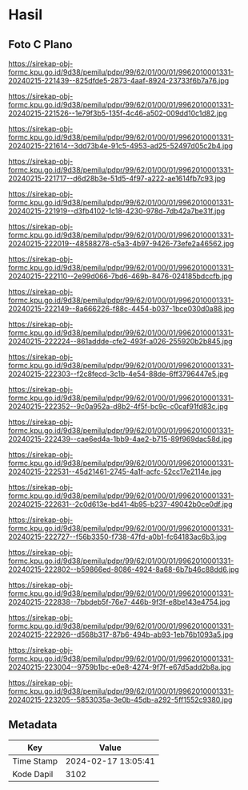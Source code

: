 # Hasil

## Foto C Plano

https://sirekap-obj-formc.kpu.go.id/9d38/pemilu/pdpr/99/62/01/00/01/9962010001331-20240215-221439--825dfde5-2873-4aaf-8924-23733f6b7a76.jpg

https://sirekap-obj-formc.kpu.go.id/9d38/pemilu/pdpr/99/62/01/00/01/9962010001331-20240215-221526--1e79f3b5-135f-4c46-a502-009dd10c1d82.jpg

https://sirekap-obj-formc.kpu.go.id/9d38/pemilu/pdpr/99/62/01/00/01/9962010001331-20240215-221614--3dd73b4e-91c5-4953-ad25-52497d05c2b4.jpg

https://sirekap-obj-formc.kpu.go.id/9d38/pemilu/pdpr/99/62/01/00/01/9962010001331-20240215-221717--d6d28b3e-51d5-4f97-a222-ae1614fb7c93.jpg

https://sirekap-obj-formc.kpu.go.id/9d38/pemilu/pdpr/99/62/01/00/01/9962010001331-20240215-221919--d3fb4102-1c18-4230-978d-7db42a7be31f.jpg

https://sirekap-obj-formc.kpu.go.id/9d38/pemilu/pdpr/99/62/01/00/01/9962010001331-20240215-222019--48588278-c5a3-4b97-9426-73efe2a46562.jpg

https://sirekap-obj-formc.kpu.go.id/9d38/pemilu/pdpr/99/62/01/00/01/9962010001331-20240215-222110--2e99d066-7bd6-469b-8476-024185bdccfb.jpg

https://sirekap-obj-formc.kpu.go.id/9d38/pemilu/pdpr/99/62/01/00/01/9962010001331-20240215-222149--8a666226-f88c-4454-b037-1bce030d0a88.jpg

https://sirekap-obj-formc.kpu.go.id/9d38/pemilu/pdpr/99/62/01/00/01/9962010001331-20240215-222224--861addde-cfe2-493f-a026-255920b2b845.jpg

https://sirekap-obj-formc.kpu.go.id/9d38/pemilu/pdpr/99/62/01/00/01/9962010001331-20240215-222303--f2c8fecd-3c1b-4e54-88de-6ff3796447e5.jpg

https://sirekap-obj-formc.kpu.go.id/9d38/pemilu/pdpr/99/62/01/00/01/9962010001331-20240215-222352--9c0a952a-d8b2-4f5f-bc9c-c0caf91fd83c.jpg

https://sirekap-obj-formc.kpu.go.id/9d38/pemilu/pdpr/99/62/01/00/01/9962010001331-20240215-222439--cae6ed4a-1bb9-4ae2-b715-89f969dac58d.jpg

https://sirekap-obj-formc.kpu.go.id/9d38/pemilu/pdpr/99/62/01/00/01/9962010001331-20240215-222531--45d21461-2745-4a1f-acfc-52cc17e2114e.jpg

https://sirekap-obj-formc.kpu.go.id/9d38/pemilu/pdpr/99/62/01/00/01/9962010001331-20240215-222631--2c0d613e-bd41-4b95-b237-49042b0ce0df.jpg

https://sirekap-obj-formc.kpu.go.id/9d38/pemilu/pdpr/99/62/01/00/01/9962010001331-20240215-222727--f56b3350-f738-47fd-a0b1-fc64183ac6b3.jpg

https://sirekap-obj-formc.kpu.go.id/9d38/pemilu/pdpr/99/62/01/00/01/9962010001331-20240215-222802--b59866ed-8086-4924-8a68-6b7b46c88dd6.jpg

https://sirekap-obj-formc.kpu.go.id/9d38/pemilu/pdpr/99/62/01/00/01/9962010001331-20240215-222838--7bbdeb5f-76e7-446b-9f3f-e8be143e4754.jpg

https://sirekap-obj-formc.kpu.go.id/9d38/pemilu/pdpr/99/62/01/00/01/9962010001331-20240215-222926--d568b317-87b6-494b-ab93-1eb76b1093a5.jpg

https://sirekap-obj-formc.kpu.go.id/9d38/pemilu/pdpr/99/62/01/00/01/9962010001331-20240215-223004--9759b1bc-e0e8-4274-9f7f-e67d5add2b8a.jpg

https://sirekap-obj-formc.kpu.go.id/9d38/pemilu/pdpr/99/62/01/00/01/9962010001331-20240215-223205--5853035a-3e0b-45db-a292-5ff1552c9380.jpg


## Metadata

| Key        | Value               |
| ---------- | ------------------- |
| Time Stamp | 2024-02-17 13:05:41 |
| Kode Dapil | 3102                |



